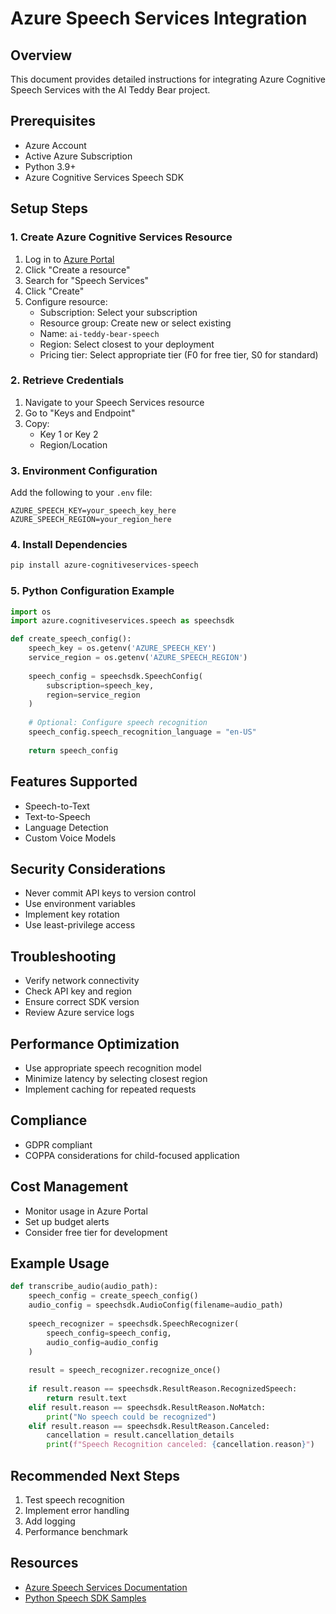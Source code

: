 # Azure Speech Services Integration

## Overview
This document provides detailed instructions for integrating Azure Cognitive Speech Services with the AI Teddy Bear project.

## Prerequisites
- Azure Account
- Active Azure Subscription
- Python 3.9+
- Azure Cognitive Services Speech SDK

## Setup Steps

### 1. Create Azure Cognitive Services Resource
1. Log in to [Azure Portal](https://portal.azure.com/)
2. Click "Create a resource"
3. Search for "Speech Services"
4. Click "Create"
5. Configure resource:
   - Subscription: Select your subscription
   - Resource group: Create new or select existing
   - Name: `ai-teddy-bear-speech`
   - Region: Select closest to your deployment
   - Pricing tier: Select appropriate tier (F0 for free tier, S0 for standard)

### 2. Retrieve Credentials
1. Navigate to your Speech Services resource
2. Go to "Keys and Endpoint"
3. Copy:
   - Key 1 or Key 2
   - Region/Location

### 3. Environment Configuration
Add the following to your `.env` file:
```
AZURE_SPEECH_KEY=your_speech_key_here
AZURE_SPEECH_REGION=your_region_here
```

### 4. Install Dependencies
```bash
pip install azure-cognitiveservices-speech
```

### 5. Python Configuration Example
```python
import os
import azure.cognitiveservices.speech as speechsdk

def create_speech_config():
    speech_key = os.getenv('AZURE_SPEECH_KEY')
    service_region = os.getenv('AZURE_SPEECH_REGION')
    
    speech_config = speechsdk.SpeechConfig(
        subscription=speech_key, 
        region=service_region
    )
    
    # Optional: Configure speech recognition
    speech_config.speech_recognition_language = "en-US"
    
    return speech_config
```

## Features Supported
- Speech-to-Text
- Text-to-Speech
- Language Detection
- Custom Voice Models

## Security Considerations
- Never commit API keys to version control
- Use environment variables
- Implement key rotation
- Use least-privilege access

## Troubleshooting
- Verify network connectivity
- Check API key and region
- Ensure correct SDK version
- Review Azure service logs

## Performance Optimization
- Use appropriate speech recognition model
- Minimize latency by selecting closest region
- Implement caching for repeated requests

## Compliance
- GDPR compliant
- COPPA considerations for child-focused application

## Cost Management
- Monitor usage in Azure Portal
- Set up budget alerts
- Consider free tier for development

## Example Usage
```python
def transcribe_audio(audio_path):
    speech_config = create_speech_config()
    audio_config = speechsdk.AudioConfig(filename=audio_path)
    
    speech_recognizer = speechsdk.SpeechRecognizer(
        speech_config=speech_config, 
        audio_config=audio_config
    )
    
    result = speech_recognizer.recognize_once()
    
    if result.reason == speechsdk.ResultReason.RecognizedSpeech:
        return result.text
    elif result.reason == speechsdk.ResultReason.NoMatch:
        print("No speech could be recognized")
    elif result.reason == speechsdk.ResultReason.Canceled:
        cancellation = result.cancellation_details
        print(f"Speech Recognition canceled: {cancellation.reason}")
```

## Recommended Next Steps
1. Test speech recognition
2. Implement error handling
3. Add logging
4. Performance benchmark

## Resources
- [Azure Speech Services Documentation](https://docs.microsoft.com/en-us/azure/cognitive-services/speech-service/)
- [Python Speech SDK Samples](https://github.com/Azure-Samples/cognitive-services-speech-sdk)
